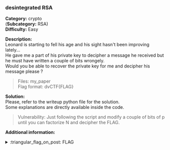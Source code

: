 ### desintegrated RSA
**Category:** crypto  
(**Subcategory:** RSA)  
**Difficulty:** Easy  
  
**Description:**  
Leonard is starting to fell his age and his sight hasn't been improving lately...  
He gave me a part of his private key to decipher a message he received but he must have written a couple of bits wrongely.  
Would you be able to recover the private key for me and decipher his message please ?  

> Files: my_paper  
> Flag format: dvCTF{FLAG}  

**Solution:**  
Please, refer to the writeup python file for the solution.  
Some explanations are directly available inside the code.  

> Vulnerability: Just following the script and modify a couple of bits of p until you can factorize N and decipher the FLAG.  
  
**Additional information:**   

<details>
  <summary>:triangular_flag_on_post: FLAG</summary>
  ```
  dvCTF{L30n4rd_M19ht_B3_0ld_But_5t1ll_Cunn1n9}
  ```
</details>